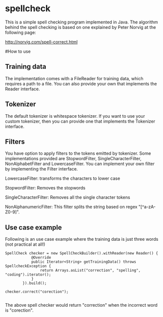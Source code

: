 # spellcheck
This is a simple spell checking program implemented in Java. The algorithm behind the spell checking is based on one explained by Peter Norvig at the following page:

http://norvig.com/spell-correct.html

#How to use

## Training data
The implementation comes with a FileReader for training data, which requires a path to a file. You can also provide your own that implements the Reader interface.

## Tokenizer
The default tokenizer is whitespace tokenizer. If you want to use your custom tokenizer, then you can provide one that implements the Tokenizer interface. 

## Filters
You have option to apply filters to the tokens emitted by tokenizer. Some implementations provided are StopwordFilter, SingleCharacterFilter, NonAlphabetFilter and LowercaseFilter. You can implement your own filter by implementing the Filter interface.

LowercaseFilter: transforms the characters to lower case

StopwordFilter: Removes the stopwords 

SingleCharacterFilter: Removes all the single character tokens

NonAlphanumericFilter: This filter splits the string based on regex "[^a-zA-Z0-9]". 


## Use case example

Following is an use case example where the training data is just three words (not practical at all!)

```
SpellCheck checker = new SpellCheckBuilder().withReader(new Reader() {
            @Override
            public Iterator<String> getTrainingData() throws SpellcheckException {
                return Arrays.asList("correction", "spelling", "coding").iterator();
            }
        }).build();

checker.correct("corection");
        
```
The above spell checker would return "correction" when the incorrect word is "corection".

